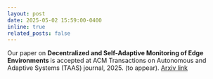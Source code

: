 ```yaml
---
layout: post
date: 2025-05-02 15:59:00-0400
inline: true
related_posts: false
---
```


Our paper on  <strong> Decentralized and Self-Adaptive Monitoring of  Edge Environments </strong> is accepted at ACM Transactions on Autonomous and Adaptive Systems (TAAS) journal, 2025. (to appear).  [Arxiv link](https://arxiv.org/pdf/2405.07806)




